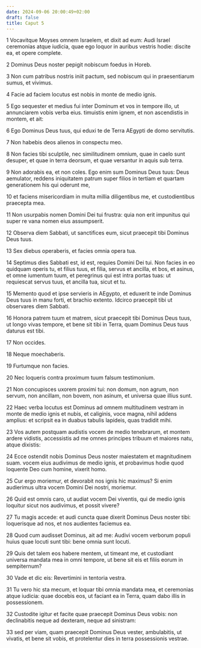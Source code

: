 ```yaml
---
date: 2024-09-06 20:00:49+02:00
draft: false
title: Caput 5
---
```





1 Vocavitque Moyses omnem Israelem, et dixit ad eum: Audi Israel ceremonias atque iudicia, quae ego loquor in auribus vestris hodie: discite ea, et opere complete.

2 Dominus Deus noster pepigit nobiscum foedus in Horeb.

3 Non cum patribus nostris iniit pactum, sed nobiscum qui in praesentiarum sumus, et vivimus.

4 Facie ad faciem locutus est nobis in monte de medio ignis.

5 Ego sequester et medius fui inter Dominum et vos in tempore illo, ut annunciarem vobis verba eius. timuistis enim ignem, et non ascendistis in montem, et ait:

6 Ego Dominus Deus tuus, qui eduxi te de Terra AEgypti de domo servitutis.

7 Non habebis deos alienos in conspectu meo.

8 Non facies tibi sculptile, nec similitudinem omnium, quae in caelo sunt desuper, et quae in terra deorsum, et quae versantur in aquis sub terra.

9 Non adorabis ea, et non coles. Ego enim sum Dominus Deus tuus: Deus aemulator, reddens iniquitatem patrum super filios in tertiam et quartam generationem his qui oderunt me,

10 et faciens misericordiam in multa millia diligentibus me, et custodientibus praecepta mea.

11 Non usurpabis nomen Domini Dei tui frustra: quia non erit impunitus qui super re vana nomen eius assumpserit.

12 Observa diem Sabbati, ut sanctifices eum, sicut praecepit tibi Dominus Deus tuus.

13 Sex diebus operaberis, et facies omnia opera tua.

14 Septimus dies Sabbati est, id est, requies Domini Dei tui. Non facies in eo quidquam operis tu, et filius tuus, et filia, servus et ancilla, et bos, et asinus, et omne iumentum tuum, et peregrinus qui est intra portas tuas: ut requiescat servus tuus, et ancilla tua, sicut et tu.

15 Memento quod et ipse servieris in AEgypto, et eduxerit te inde Dominus Deus tuus in manu forti, et brachio extento. Idcirco praecepit tibi ut observares diem Sabbati.

16 Honora patrem tuum et matrem, sicut praecepit tibi Dominus Deus tuus, ut longo vivas tempore, et bene sit tibi in Terra, quam Dominus Deus tuus daturus est tibi.

17 Non occides.

18 Neque moechaberis.

19 Furtumque non facies.

20 Nec loqueris contra proximum tuum falsum testimonium.

21 Non concupisces uxorem proximi tui: non domum, non agrum, non servum, non ancillam, non bovem, non asinum, et universa quae illius sunt.

22 Haec verba locutus est Dominus ad omnem multitudinem vestram in monte de medio ignis et nubis, et caliginis, voce magna, nihil addens amplius: et scripsit ea in duabus tabulis lapideis, quas tradidit mihi.

23 Vos autem postquam audistis vocem de medio tenebrarum, et montem ardere vidistis, accessistis ad me omnes principes tribuum et maiores natu, atque dixistis:

24 Ecce ostendit nobis Dominus Deus noster maiestatem et magnitudinem suam. vocem eius audivimus de medio ignis, et probavimus hodie quod loquente Deo cum homine, vixerit homo.

25 Cur ergo moriemur, et devorabit nos ignis hic maximus? Si enim audierimus ultra vocem Domini Dei nostri, moriemur.

26 Quid est omnis caro, ut audiat vocem Dei viventis, qui de medio ignis loquitur sicut nos audivimus, et possit vivere?

27 Tu magis accede: et audi cuncta quae dixerit Dominus Deus noster tibi: loquerisque ad nos, et nos audientes faciemus ea.

28 Quod cum audisset Dominus, ait ad me: Audivi vocem verborum populi huius quae locuti sunt tibi: bene omnia sunt locuti.

29 Quis det talem eos habere mentem, ut timeant me, et custodiant universa mandata mea in omni tempore, ut bene sit eis et filiis eorum in sempiternum?

30 Vade et dic eis: Revertimini in tentoria vestra.

31 Tu vero hic sta mecum, et loquar tibi omnia mandata mea, et ceremonias atque iudicia: quae docebis eos, ut faciant ea in Terra, quam dabo illis in possessionem.

32 Custodite igitur et facite quae praecepit Dominus Deus vobis: non declinabitis neque ad dexteram, neque ad sinistram:

33 sed per viam, quam praecepit Dominus Deus vester, ambulabitis, ut vivatis, et bene sit vobis, et protelentur dies in terra possessionis vestrae.

